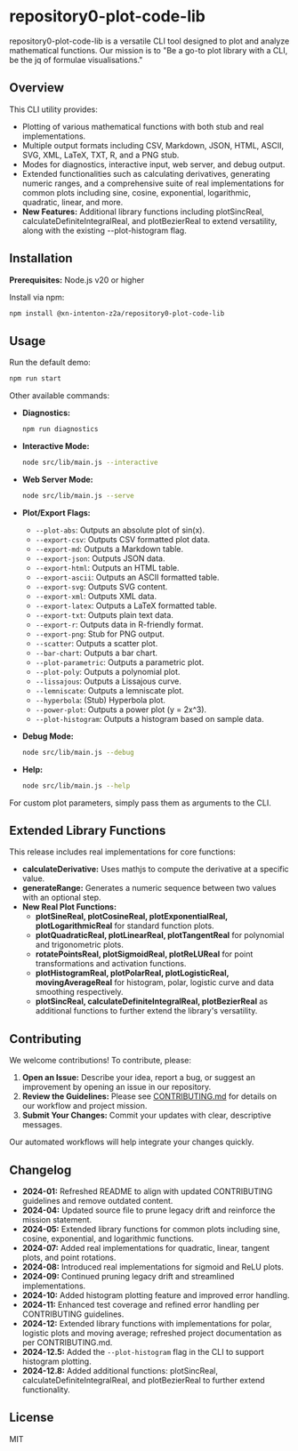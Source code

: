 # repository0-plot-code-lib

repository0-plot-code-lib is a versatile CLI tool designed to plot and analyze mathematical functions. Our mission is to "Be a go-to plot library with a CLI, be the jq of formulae visualisations."

## Overview

This CLI utility provides:

- Plotting of various mathematical functions with both stub and real implementations.
- Multiple output formats including CSV, Markdown, JSON, HTML, ASCII, SVG, XML, LaTeX, TXT, R, and a PNG stub.
- Modes for diagnostics, interactive input, web server, and debug output.
- Extended functionalities such as calculating derivatives, generating numeric ranges, and a comprehensive suite of real implementations for common plots including sine, cosine, exponential, logarithmic, quadratic, linear, and more.
- **New Features:** Additional library functions including plotSincReal, calculateDefiniteIntegralReal, and plotBezierReal to extend versatility, along with the existing --plot-histogram flag.

## Installation

**Prerequisites:** Node.js v20 or higher

Install via npm:

```bash
npm install @xn-intenton-z2a/repository0-plot-code-lib
```

## Usage

Run the default demo:

```bash
npm run start
```

Other available commands:

- **Diagnostics:**
  ```bash
  npm run diagnostics
  ```

- **Interactive Mode:**
  ```bash
  node src/lib/main.js --interactive
  ```

- **Web Server Mode:**
  ```bash
  node src/lib/main.js --serve
  ```

- **Plot/Export Flags:**
  - `--plot-abs`: Outputs an absolute plot of sin(x).
  - `--export-csv`: Outputs CSV formatted plot data.
  - `--export-md`: Outputs a Markdown table.
  - `--export-json`: Outputs JSON data.
  - `--export-html`: Outputs an HTML table.
  - `--export-ascii`: Outputs an ASCII formatted table.
  - `--export-svg`: Outputs SVG content.
  - `--export-xml`: Outputs XML data.
  - `--export-latex`: Outputs a LaTeX formatted table.
  - `--export-txt`: Outputs plain text data.
  - `--export-r`: Outputs data in R-friendly format.
  - `--export-png`: Stub for PNG output.
  - `--scatter`: Outputs a scatter plot.
  - `--bar-chart`: Outputs a bar chart.
  - `--plot-parametric`: Outputs a parametric plot.
  - `--plot-poly`: Outputs a polynomial plot.
  - `--lissajous`: Outputs a Lissajous curve.
  - `--lemniscate`: Outputs a lemniscate plot.
  - `--hyperbola`: (Stub) Hyperbola plot.
  - `--power-plot`: Outputs a power plot (y = 2x^3).
  - `--plot-histogram`: Outputs a histogram based on sample data.

- **Debug Mode:**
  ```bash
  node src/lib/main.js --debug
  ```

- **Help:**
  ```bash
  node src/lib/main.js --help
  ```

For custom plot parameters, simply pass them as arguments to the CLI.

## Extended Library Functions

This release includes real implementations for core functions:

- **calculateDerivative:** Uses mathjs to compute the derivative at a specific value.
- **generateRange:** Generates a numeric sequence between two values with an optional step.
- **New Real Plot Functions:**
  - **plotSineReal, plotCosineReal, plotExponentialReal, plotLogarithmicReal** for standard function plots.
  - **plotQuadraticReal, plotLinearReal, plotTangentReal** for polynomial and trigonometric plots.
  - **rotatePointsReal, plotSigmoidReal, plotReLUReal** for point transformations and activation functions.
  - **plotHistogramReal, plotPolarReal, plotLogisticReal, movingAverageReal** for histogram, polar, logistic curve and data smoothing respectively.
  - **plotSincReal, calculateDefiniteIntegralReal, plotBezierReal** as additional functions to further extend the library's versatility.

## Contributing

We welcome contributions! To contribute, please:

1. **Open an Issue:** Describe your idea, report a bug, or suggest an improvement by opening an issue in our repository.
2. **Review the Guidelines:** Please see [CONTRIBUTING.md](./CONTRIBUTING.md) for details on our workflow and project mission.
3. **Submit Your Changes:** Commit your updates with clear, descriptive messages.

Our automated workflows will help integrate your changes quickly.

## Changelog

- **2024-01:** Refreshed README to align with updated CONTRIBUTING guidelines and remove outdated content.
- **2024-04:** Updated source file to prune legacy drift and reinforce the mission statement.
- **2024-05:** Extended library functions for common plots including sine, cosine, exponential, and logarithmic functions.
- **2024-07:** Added real implementations for quadratic, linear, tangent plots, and point rotations.
- **2024-08:** Introduced real implementations for sigmoid and ReLU plots.
- **2024-09:** Continued pruning legacy drift and streamlined implementations.
- **2024-10:** Added histogram plotting feature and improved error handling.
- **2024-11:** Enhanced test coverage and refined error handling per CONTRIBUTING guidelines.
- **2024-12:** Extended library functions with implementations for polar, logistic plots and moving average; refreshed project documentation as per CONTRIBUTING.md.
- **2024-12.5:** Added the `--plot-histogram` flag in the CLI to support histogram plotting.
- **2024-12.8:** Added additional functions: plotSincReal, calculateDefiniteIntegralReal, and plotBezierReal to further extend functionality.

## License

MIT
